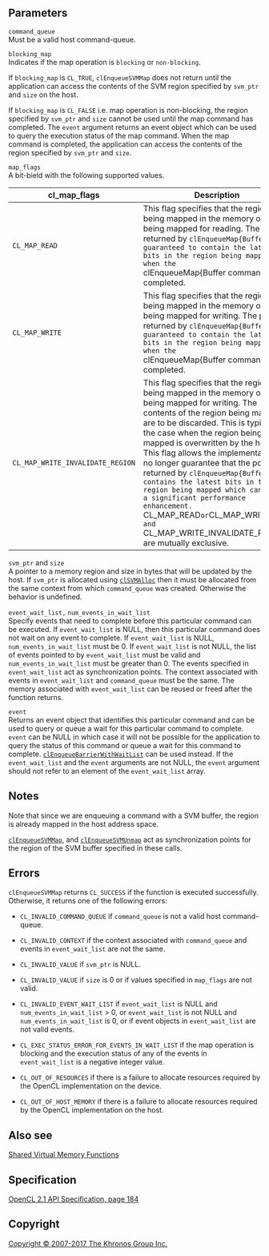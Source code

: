 Parameters
----------

`command_queue`  
Must be a valid host command-queue.

`blocking_map`  
Indicates if the map operation is `blocking` or `non-blocking`.

If `blocking_map` is `CL_TRUE`, `clEnqueueSVMMap` does not return until
the application can access the contents of the SVM region specified by
`svm_ptr` and `size` on the host.

If `blocking_map` is `CL_FALSE` i.e. map operation is non-blocking, the
region specified by `svm_ptr` and `size` cannot be used until the map
command has completed. The `event` argument returns an event object
which can be used to query the execution status of the map command. When
the map command is completed, the application can access the contents of
the region specified by `svm_ptr` and `size`.

`map_flags`  
A bit-bield with the following supported values.

| cl\_map\_flags                    | Description                       |
| --- | --- |
|  `CL_MAP_READ`                     |  This flag specifies that the        region being mapped in the memory   object is being mapped for          reading.                            The pointer returned by             `clEnqueueMap{Buffer  guaranteed to contain the latest    bits in the region being mapped     when the                            `clEnqueueMap{Buffer  command has completed.            |
|  `CL_MAP_WRITE`                    |  This flag specifies that the        region being mapped in the memory   object is being mapped for          writing.                            The pointer returned by             `clEnqueueMap{Buffer  guaranteed to contain the latest    bits in the region being mapped     when the                            `clEnqueueMap{Buffer  command has completed.            |
|  `CL_MAP_WRITE_INVALIDATE_REGION`  |  This flag specifies that the        region being mapped in the memory   object is being mapped for          writing.                            The contents of the region being    mapped are to be discarded. This    is typically the case when the      region being mapped is              overwritten by the host. This       flag allows the implementation to   no longer guarantee that the        pointer returned by                 `clEnqueueMap{Buffer  contains the latest bits in the     region being mapped which can be    a significant performance           enhancement.                        `CL_MAP_READ` or `CL_MAP_WRITE`     and                                 `CL_MAP_WRITE_INVALIDATE_REGION`    are mutually exclusive.           |
`svm_ptr` and `size`  
A pointer to a memory region and size in bytes that will be updated by
the host. If `svm_ptr` is allocated using
[`clSVMAlloc`](clSVMAlloc.html) then it must be allocated from the same
context from which `command_queue` was created. Otherwise the behavior
is undefined.

`event_wait_list,` `num_events_in_wait_list`  
Specify events that need to complete before this particular command can
be executed. If `event_wait_list` is NULL, then this particular command
does not wait on any event to complete. If `event_wait_list` is NULL,
`num_events_in_wait_list` must be 0. If `event_wait_list` is not NULL,
the list of events pointed to by `event_wait_list` must be valid and
`num_events_in_wait_list` must be greater than 0. The events specified
in `event_wait_list` act as synchronization points. The context
associated with events in `event_wait_list` and `command_queue` must be
the same. The memory associated with `event_wait_list` can be reused or
freed after the function returns.

`event`  
Returns an event object that identifies this particular command and can
be used to query or queue a wait for this particular command to
complete. `event` can be NULL in which case it will not be possible for
the application to query the status of this command or queue a wait for
this command to complete.
[`clEnqueueBarrierWithWaitList`](clEnqueueBarrierWithWaitList.html) can
be used instead. If the `event_wait_list` and the `event` arguments are
not NULL, the `event` argument should not refer to an element of the
`event_wait_list` array.

Notes
-----

Note that since we are enqueuing a command with a SVM buffer, the region
is already mapped in the host address space.

[`clEnqueueSVMMap`](#), and
[`clEnqueueSVMUnmap`](clEnqueueSVMUnmap.html) act as synchronization
points for the region of the SVM buffer specified in these calls.

Errors
------

`clEnqueueSVMMap` returns `CL_SUCCESS` if the function is executed
successfully. Otherwise, it returns one of the following errors:

-   `CL_INVALID_COMMAND_QUEUE` if `command_queue` is not a valid host
    command-queue.

-   `CL_INVALID_CONTEXT` if the context associated with `command_queue`
    and events in `event_wait_list` are not the same.

-   `CL_INVALID_VALUE` if `svm_ptr` is NULL.

-   `CL_INVALID_VALUE` if `size` is 0 or if values specified in
    `map_flags` are not valid.

-   `CL_INVALID_EVENT_WAIT_LIST` if `event_wait_list` is NULL and
    `num_events_in_wait_list` &gt; 0, or `event_wait_list` is not NULL
    and `num_events_in_wait_list` is 0, or if event objects in
    `event_wait_list` are not valid events.

-   `CL_EXEC_STATUS_ERROR_FOR_EVENTS_IN_WAIT_LIST` if the map operation
    is blocking and the execution status of any of the events in
    `event_wait_list` is a negative integer value.

-   `CL_OUT_OF_RESOURCES` if there is a failure to allocate resources
    required by the OpenCL implementation on the device.

-   `CL_OUT_OF_HOST_MEMORY` if there is a failure to allocate resources
    required by the OpenCL implementation on the host.

Also see
--------

[Shared Virtual Memory Functions](sharedVirtualMemory.html)

Specification
-------------

[OpenCL 2.1 API Specification, page
184](https://www.khronos.org/registry/cl/specs/opencl-2.1.pdf#page=184)

Copyright
---------

[Copyright © 2007-2017 The Khronos Group Inc.](copyright.html)
